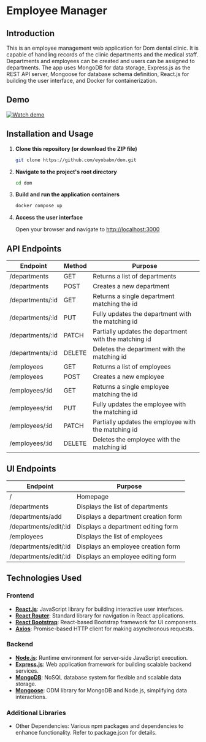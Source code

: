 # Employee Manager

## Introduction

This is an employee management web application for Dom dental clinic. It is capable of handling records of the clinic departments and the medical staff. Departments and employees can be created and users can be assigned to departments. The app uses MongoDB for data storage, Express.js as the REST API server, Mongoose for database schema definition, React.js for building the user interface, and Docker for containerization.

## Demo

[![Watch demo](assets/Dom-demo.gif)](https://youtu.be/3vN5n-XvmmM)

## Installation and Usage

1. **Clone this repository (or download the ZIP file)**

    ```bash
    git clone https://github.com/eyobabn/dom.git
    ```

2. **Navigate to the project's root directory**

    ```bash
    cd dom
    ```

3. **Build and run the application containers**

    ```bash
    docker compose up
    ```

4. **Access the user interface**

    Open your browser and navigate to <http://localhost:3000>

## API Endpoints

| Endpoint| Method | Purpose |
|---------|--------|---------|
| /departments | GET | Returns a list of departments |
| /departments | POST | Creates a new department |
| /departments/:id | GET | Returns a single department matching the id |
| /departments/:id | PUT | Fully updates the department with the matching id |
| /departments/:id | PATCH | Partially updates the department with the matching id |
| /departments/:id | DELETE | Deletes the department with the matching id |
| /employees | GET | Returns a list of employees |
| /employees | POST | Creates a new employee |
| /employees/:id | GET | Returns a single employee matching the id |
| /employees/:id | PUT | Fully updates the employee with the matching id |
| /employees/:id | PATCH | Partially updates the employee with the matching id |
| /employees/:id | DELETE | Deletes the employee with the matching id |

## UI Endpoints

| Endpoint| Purpose |
|---------|---------|
| / | Homepage |
| /departments | Displays the list of departments |
| /departments/add | Displays a department creation form |
| /departments/edit/:id | Displays a department editing form |
| /employees | Displays the list of employees |
| /departments/edit/:id | Displays an employee creation form |
| /departments/edit/:id | Displays an employee editing form |

## Technologies Used

### Frontend

* **[React.js](https://react.dev/)**: JavaScript library for building interactive user interfaces.
* **[React Router](https://reactrouter.com/)**: Standard library for navigation in React applications.
* **[React Bootstrap](https://react-bootstrap.github.io/)**: React-based Bootstrap framework for UI components.
* **[Axios](https://axios-http.com/)**: Promise-based HTTP client for making asynchronous requests.

### Backend

* **[Node.js](https://nodejs.org/en)**: Runtime environment for server-side JavaScript execution.
* **[Express.js](http://expressjs.com/)**: Web application framework for building scalable backend services.
* **[MongoDB](https://www.mongodb.com/)**: NoSQL database system for flexible and scalable data storage.
* **[Mongoose](https://www.mongoose.com/)**: ODM library for MongoDB and Node.js, simplifying data interactions.

### Additional Libraries

* Other Dependencies: Various npm packages and dependencies to enhance functionality. Refer to package.json for details.
